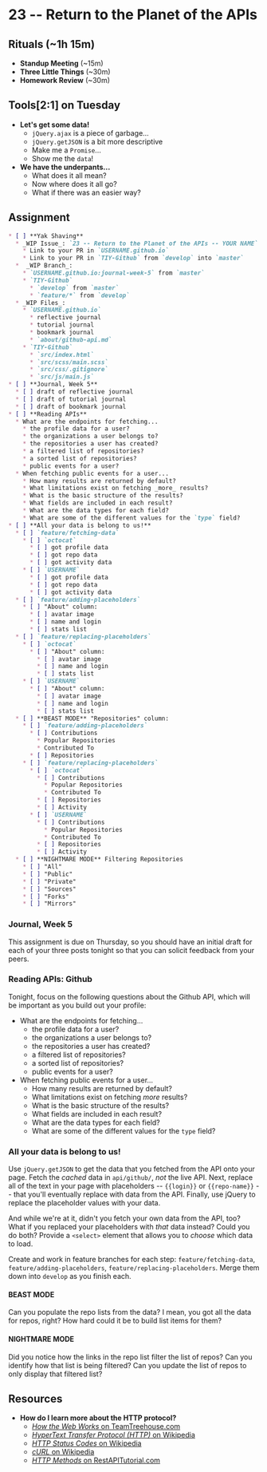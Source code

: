 # 23 -- Return to the Planet of the APIs

## Rituals (~1h 15m)

* **Standup Meeting** (~15m)
* **Three Little Things** (~30m)
* **Homework Review** (~30m)

## Tools[2:1] on Tuesday

* **Let's get some data!**
  * `jQuery.ajax` is a piece of garbage...
  * `jQuery.getJSON` is a bit more descriptive
  * Make me a `Promise`...
  * Show me the `data`!
* **We have the underpants...**
  * What does it all mean?
  * Now where does it all go?
  * What if there was an easier way?

## Assignment

```markdown
* [ ] **Yak Shaving**
  * _WIP Issue_: `23 -- Return to the Planet of the APIs -- YOUR NAME`
    * Link to your PR in `USERNAME.github.io`
    * Link to your PR in `TIY-Github` from `develop` into `master`
  *  _WIP Branch_:
    * `USERNAME.github.io:journal-week-5` from `master`
    * `TIY-Github`
      * `develop` from `master`
      * `feature/*` from `develop`
  * _WIP Files_:
    * `USERNAME.github.io`
      * reflective journal
      * tutorial journal
      * bookmark journal
      * `about/github-api.md`
    * `TIY-Github`
      * `src/index.html`
      * `src/scss/main.scss`
      * `src/css/.gitignore`
      * `src/js/main.js`
* [ ] **Journal, Week 5**
  * [ ] draft of reflective journal
  * [ ] draft of tutorial journal
  * [ ] draft of bookmark journal
* [ ] **Reading APIs**
  * What are the endpoints for fetching...
    * the profile data for a user?
    * the organizations a user belongs to?
    * the repositories a user has created?
    * a filtered list of repositories?
    * a sorted list of repositories?
    * public events for a user?
  * When fetching public events for a user...
    * How many results are returned by default?
    * What limitations exist on fetching _more_ results?
    * What is the basic structure of the results?
    * What fields are included in each result?
    * What are the data types for each field?
    * What are some of the different values for the `type` field?
* [ ] **All your data is belong to us!**
  * [ ] `feature/fetching-data`
    * [ ] `octocat`
      * [ ] got profile data
      * [ ] got repo data
      * [ ] got activity data
    * [ ] `USERNAME`
      * [ ] got profile data
      * [ ] got repo data
      * [ ] got activity data
  * [ ] `feature/adding-placeholders`
    * [ ] "About" column:
      * [ ] avatar image
      * [ ] name and login
      * [ ] stats list
  * [ ] `feature/replacing-placeholders`
    * [ ] `octocat`
      * [ ] "About" column:
        * [ ] avatar image
        * [ ] name and login
        * [ ] stats list
    * [ ] `USERNAME`
      * [ ] "About" column:
        * [ ] avatar image
        * [ ] name and login
        * [ ] stats list
  * [ ] **BEAST MODE** "Repositories" column:
    * [ ] `feature/adding-placeholders`
      * [ ] Contributions
        * Popular Repositories
        * Contributed To
      * [ ] Repositories
    * [ ] `feature/replacing-placeholders`
      * [ ] `octocat`
        * [ ] Contributions
          * Popular Repositories
          * Contributed To
        * [ ] Repositories
        * [ ] Activity
      * [ ] `USERNAME`
        * [ ] Contributions
          * Popular Repositories
          * Contributed To
        * [ ] Repositories
        * [ ] Activity
  * [ ] **NIGHTMARE MODE** Filtering Repositories
    * [ ] "All"
    * [ ] "Public"
    * [ ] "Private"
    * [ ] "Sources"
    * [ ] "Forks"
    * [ ] "Mirrors"
```

### Journal, Week 5

This assignment is due on Thursday, so you should have an initial draft for each of your three posts tonight so that you can solicit feedback from your peers.

### Reading APIs: Github

Tonight, focus on the following questions about the Github API, which will be important as you build out your profile:

* What are the endpoints for fetching...
  * the profile data for a user?
  * the organizations a user belongs to?
  * the repositories a user has created?
  * a filtered list of repositories?
  * a sorted list of repositories?
  * public events for a user?
* When fetching public events for a user...
  * How many results are returned by default?
  * What limitations exist on fetching _more_ results?
  * What is the basic structure of the results?
  * What fields are included in each result?
  * What are the data types for each field?
  * What are some of the different values for the `type` field?

### All your data is belong to us!

Use `jQuery.getJSON` to get the data that you fetched from the API onto your page. Fetch the _cached_ data in `api/github/`, _not_ the live API. Next, replace all of the text in your page with placeholders -- `{{login}}` or `{{repo-name}}` -- that you'll eventually replace with data from the API. Finally, use jQuery to replace the placeholder values with your data.

And while we're at it, didn't you fetch your own data from the API, too? What if you replaced your placeholders with _that_ data instead? Could you do both? Provide a `<select>` element that allows you to _choose_ which data to load.

Create and work in feature branches for each step: `feature/fetching-data`, `feature/adding-placeholders`, `feature/replacing-placeholders`. Merge them down into `develop` as you finish each.

#### BEAST MODE

Can you populate the repo lists from the data? I mean, you got all the data for repos, right? How hard could it be to build list items for them?

#### NIGHTMARE MODE

Did you notice how the links in the repo list filter the list of repos? Can you identify how that list is being filtered? Can you update the list of repos to only display that filtered list?

## Resources

* **How do I learn more about the HTTP protocol?**
  * [_How the Web Works_ on TeamTreehouse.com](http://teamtreehouse.com/library/how-the-web-works)
  * [_HyperText Transfer Protocol (HTTP)_ on Wikipedia](http://en.wikipedia.org/wiki/Hypertext_Transfer_Protocol)
  * [_HTTP Status Codes_ on Wikipedia](http://en.wikipedia.org/wiki/List_of_HTTP_status_codes)
  * [_cURL_ on Wikipedia](http://en.wikipedia.org/wiki/CURL)
  * [_HTTP Methods_ on RestAPITutorial.com](http://www.restapitutorial.com/lessons/httpmethods.html)
